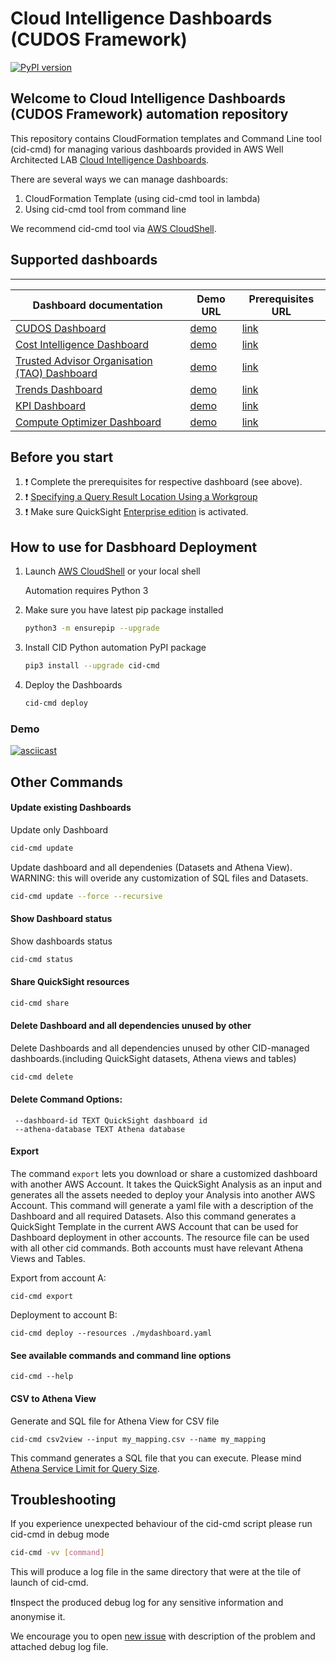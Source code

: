 # Cloud Intelligence Dashboards (CUDOS Framework)

[![PyPI version](https://badge.fury.io/py/cid-cmd.svg)](https://badge.fury.io/py/cid-cmd)

## Welcome to Cloud Intelligence Dashboards (CUDOS Framework) automation repository
This repository contains CloudFormation templates and Command Line tool (cid-cmd) for managing various dashboards provided in AWS Well Architected LAB [Cloud Intelligence Dashboards](https://www.wellarchitectedlabs.com/cost/200_labs/200_cloud_intelligence/).

There are several ways we can manage dashboards:
1. CloudFormation Template (using cid-cmd tool in lambda) 
2. Using cid-cmd tool from command line

We recommend cid-cmd tool via [AWS CloudShell](https://console.aws.amazon.com/cloudshell/home).

## Supported dashboards
---
| Dashboard documentation | Demo URL | Prerequisites URL |
| --- | --- | --- |
| [CUDOS Dashboard](https://www.wellarchitectedlabs.com/cost/200_labs/200_cloud_intelligence/cost-usage-report-dashboards/) | [demo](https://d1s0yx3p3y3rah.cloudfront.net/anonymous-embed?dashboard=cudos) | [link](https://wellarchitectedlabs.com/cost/200_labs/200_cloud_intelligence/cost-usage-report-dashboards/dashboards/alternative_deployments/) |
| [Cost Intelligence Dashboard](https://www.wellarchitectedlabs.com/cost/200_labs/200_cloud_intelligence/cost-usage-report-dashboards/) | [demo](https://d1s0yx3p3y3rah.cloudfront.net/anonymous-embed?dashboard=cost_intelligence_dashboard) | [link](https://wellarchitectedlabs.com/cost/200_labs/200_cloud_intelligence/cost-usage-report-dashboards/dashboards/alternative_deployments/) |
| [Trusted Advisor Organisation (TAO) Dashboard](https://www.wellarchitectedlabs.com/cost/200_labs/200_cloud_intelligence/trusted-advisor-dashboards/) | [demo](https://d1s0yx3p3y3rah.cloudfront.net/anonymous-embed?dashboard=e1799d0d-166c-4e61-8fa6-5c927f70c799) | [link](https://wellarchitectedlabs.com/cost/200_labs/200_cloud_intelligence/trusted-advisor-dashboards) |
| [Trends Dashboard](https://www.wellarchitectedlabs.com/cost/200_labs/200_cloud_intelligence/cost-usage-report-dashboards/dashboards/3_additional_dashboards/#trends-dashboard) | [demo](https://d1s0yx3p3y3rah.cloudfront.net/anonymous-embed?dashboard=trends-dashboard) | [link](https://wellarchitectedlabs.com/cost/200_labs/200_cloud_intelligence/cost-usage-report-dashboards) |
| [KPI Dashboard](https://wellarchitectedlabs.com/cost/200_labs/200_cloud_intelligence/cost-usage-report-dashboards/dashboards/deploy_dashboards/) | [demo](https://d1s0yx3p3y3rah.cloudfront.net/anonymous-embed?dashboard=kpi) | [link](https://wellarchitectedlabs.com/cost/200_labs/200_cloud_intelligence/cost-usage-report-dashboards/dashboards/alternative_deployments/) |
| [Compute Optimizer Dashboard](https://www.wellarchitectedlabs.com/cost/200_labs/200_cloud_intelligence/compute-optimizer-dashboards/) | [demo](https://d1s0yx3p3y3rah.cloudfront.net/anonymous-embed?dashboard=compute-optimizer-dashboard) | [link](https://wellarchitectedlabs.com/cost/200_labs/200_cloud_intelligence/compute-optimizer-dashboards) |


## Before you start
1. :heavy_exclamation_mark: Complete the prerequisites for respective dashboard (see above).
2. :heavy_exclamation_mark: [Specifying a Query Result Location Using a Workgroup](https://docs.aws.amazon.com/athena/latest/ug/querying.html#query-results-specify-location-workgroup)
3. :heavy_exclamation_mark: Make sure QuickSight [Enterprise edition](https://aws.amazon.com/premiumsupport/knowledge-center/quicksight-enterprise-account/) is activated.

## How to use for Dasbhoard Deployment

1. Launch [AWS CloudShell](https://console.aws.amazon.com/cloudshell/home) or your local shell

    Automation requires Python 3

2. Make sure you have latest pip package installed
    ```bash
    python3 -m ensurepip --upgrade
    ```

4. Install CID Python automation PyPI package
    ```bash
    pip3 install --upgrade cid-cmd
    ```

5. Deploy the Dashboards
    ```bash
    cid-cmd deploy
    ```
### Demo

   [![asciicast](https://asciinema.org/a/467770.svg)](https://asciinema.org/a/467770)

## Other Commands

#### Update existing Dashboards
Update only Dashboard
```bash
cid-cmd update
```
Update dashboard and all dependenies (Datasets and Athena View). WARNING: this will overide any customization of SQL files and Datasets.
```bash
cid-cmd update --force --recursive
```
#### Show Dashboard status
Show dashboards status

```bash
cid-cmd status
```

####  Share QuickSight resources
```bash
cid-cmd share
```

#### Delete Dashboard and all dependencies unused by other
Delete Dashboards and all dependencies unused by other CID-managed dashboards.(including QuickSight datasets, Athena views and tables)
```bash
cid-cmd delete
```
#### Delete Command Options:
```
 --dashboard-id TEXT QuickSight dashboard id 
 --athena-database TEXT Athena database
 ```

#### Export
The command `export` lets you download or share a customized dashboard with another AWS Account. It takes the QuickSight Analysis as an input and generates all the assets needed to deploy your Analysis into another AWS Account. This command will generate a yaml file with a description of the Dashboard and all required Datasets. Also this command generates a QuickSight Template in the current AWS Account that can be used for Dashboard deployment in other accounts. The resource file can be used with all other cid commands. Both accounts must have relevant Athena Views and Tables.

Export from account A:
```
cid-cmd export
```

Deployment to account B:
```
cid-cmd deploy --resources ./mydashboard.yaml
```

#### See available commands and command line options
```
cid-cmd --help
```

#### CSV to Athena View
Generate and SQL file for Athena View for CSV file

```
cid-cmd csv2view --input my_mapping.csv --name my_mapping
```
This command generates a SQL file that you can execute. Please mind [Athena Service Limit for Query Size](https://docs.aws.amazon.com/athena/latest/ug/service-limits.html#service-limits-query-string-length).

## Troubleshooting 

If you experience unexpected behaviour of the cid-cmd script please run cid-cmd in debug mode 

```bash
cid-cmd -vv [command]
```
    
This will produce a log file in the same directory that were at the tile of launch of cid-cmd. 

:heavy_exclamation_mark:Inspect the produced debug log for any sensitive information and anonymise it.

We encourage you to open [new issue](https://github.com/aws-samples/aws-cudos-framework-deployment/issues/new) with description of the problem and attached debug log file.
